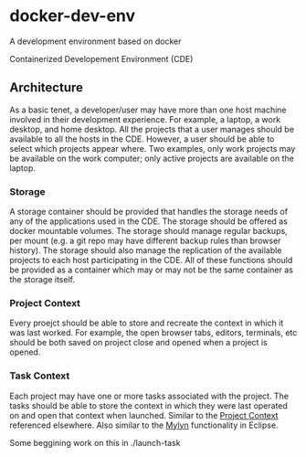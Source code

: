docker-dev-env
==============

A development environment based on docker

Containerized Developement Environment (CDE)


## Architecture
As a basic tenet, a developer/user may have more than one host machine involved in their development experience. For example, a laptop, a work desktop, and home desktop. All the projects that a user manages should be available to all the hosts in the CDE. However, a user should be able to select which projects appear where. Two examples, only work projects may be available on the work computer; only active projects are available on the laptop. 

### Storage
A storage container should be provided that handles the storage needs of any of the applications used in the CDE. The storage should be offered as docker mountable volumes. The storage should manage regular backups, per mount (e.g. a git repo may have different backup rules than browser history). The storage should also manage the replication of the available projects to each host participating in the CDE. All of these functions should be provided as a container which may or may not be the same container as the storage itself. 

### Project Context
Every proejct should be able to store and recreate the context in which it was last worked. For example, the open browser tabs, editors, terminals, etc should be both saved on project close and opened when a project is opened.

### Task Context 
Each project may have one or more tasks associated with the project. The tasks should be able to store the context in which they were last operated on and open that context when launched. Similar to the [Project Context]() referenced elsewhere. Also similar to the [Mylyn](http://www.eclipse.org/mylyn/) functionality in Eclipse. 

Some beggining work on this in ./launch-task

